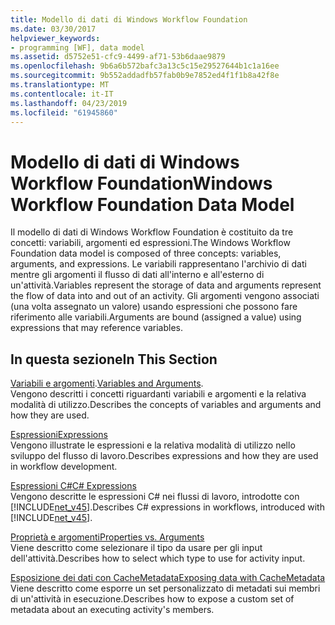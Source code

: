 ```yaml
---
title: Modello di dati di Windows Workflow Foundation
ms.date: 03/30/2017
helpviewer_keywords:
- programming [WF], data model
ms.assetid: d5752e51-cfc9-4499-af71-53b6daae9879
ms.openlocfilehash: 9b6a6b572bafc3a13c5c15e29527644b1c1a16ee
ms.sourcegitcommit: 9b552addadfb57fab0b9e7852ed4f1f1b8a42f8e
ms.translationtype: MT
ms.contentlocale: it-IT
ms.lasthandoff: 04/23/2019
ms.locfileid: "61945860"
---
```

# <a name="windows-workflow-foundation-data-model"></a><span data-ttu-id="f29c0-102">Modello di dati di Windows Workflow Foundation</span><span class="sxs-lookup"><span data-stu-id="f29c0-102">Windows Workflow Foundation Data Model</span></span>
<span data-ttu-id="f29c0-103">Il modello di dati di Windows Workflow Foundation è costituito da tre concetti: variabili, argomenti ed espressioni.</span><span class="sxs-lookup"><span data-stu-id="f29c0-103">The Windows Workflow Foundation data model is composed of three concepts: variables, arguments, and expressions.</span></span> <span data-ttu-id="f29c0-104">Le variabili rappresentano l'archivio di dati mentre gli argomenti il flusso di dati all'interno e all'esterno di un'attività.</span><span class="sxs-lookup"><span data-stu-id="f29c0-104">Variables represent the storage of data and arguments represent the flow of data into and out of an activity.</span></span> <span data-ttu-id="f29c0-105">Gli argomenti vengono associati (una volta assegnato un valore) usando espressioni che possono fare riferimento alle variabili.</span><span class="sxs-lookup"><span data-stu-id="f29c0-105">Arguments are bound (assigned a value) using expressions that may reference variables.</span></span>  
  
## <a name="in-this-section"></a><span data-ttu-id="f29c0-106">In questa sezione</span><span class="sxs-lookup"><span data-stu-id="f29c0-106">In This Section</span></span>  
 <span data-ttu-id="f29c0-107">[Variabili e argomenti](variables-and-arguments.md).</span><span class="sxs-lookup"><span data-stu-id="f29c0-107">[Variables and Arguments](variables-and-arguments.md).</span></span>  
 <span data-ttu-id="f29c0-108">Vengono descritti i concetti riguardanti variabili e argomenti e la relativa modalità di utilizzo.</span><span class="sxs-lookup"><span data-stu-id="f29c0-108">Describes the concepts of variables and arguments and how they are used.</span></span>  
  
 [<span data-ttu-id="f29c0-109">Espressioni</span><span class="sxs-lookup"><span data-stu-id="f29c0-109">Expressions</span></span>](expressions.md)  
 <span data-ttu-id="f29c0-110">Vengono illustrate le espressioni e la relativa modalità di utilizzo nello sviluppo del flusso di lavoro.</span><span class="sxs-lookup"><span data-stu-id="f29c0-110">Describes expressions and how they are used in workflow development.</span></span>  
  
 [<span data-ttu-id="f29c0-111">Espressioni C#</span><span class="sxs-lookup"><span data-stu-id="f29c0-111">C# Expressions</span></span>](csharp-expressions.md)  
 <span data-ttu-id="f29c0-112">Vengono descritte le espressioni C# nei flussi di lavoro, introdotte con [!INCLUDE[net_v45](../../../includes/net-v45-md.md)].</span><span class="sxs-lookup"><span data-stu-id="f29c0-112">Describes C# expressions in workflows, introduced with [!INCLUDE[net_v45](../../../includes/net-v45-md.md)].</span></span>  
  
 [<span data-ttu-id="f29c0-113">Proprietà e argomenti</span><span class="sxs-lookup"><span data-stu-id="f29c0-113">Properties vs. Arguments</span></span>](properties-vs-arguments.md)  
 <span data-ttu-id="f29c0-114">Viene descritto come selezionare il tipo da usare per gli input dell'attività.</span><span class="sxs-lookup"><span data-stu-id="f29c0-114">Describes how to select which type to use for activity input.</span></span>  
  
 [<span data-ttu-id="f29c0-115">Esposizione dei dati con CacheMetadata</span><span class="sxs-lookup"><span data-stu-id="f29c0-115">Exposing data with CacheMetadata</span></span>](exposing-data-with-cachemetadata.md)  
 <span data-ttu-id="f29c0-116">Viene descritto come esporre un set personalizzato di metadati sui membri di un'attività in esecuzione.</span><span class="sxs-lookup"><span data-stu-id="f29c0-116">Describes how to expose a custom set of metadata about an executing activity's members.</span></span>
